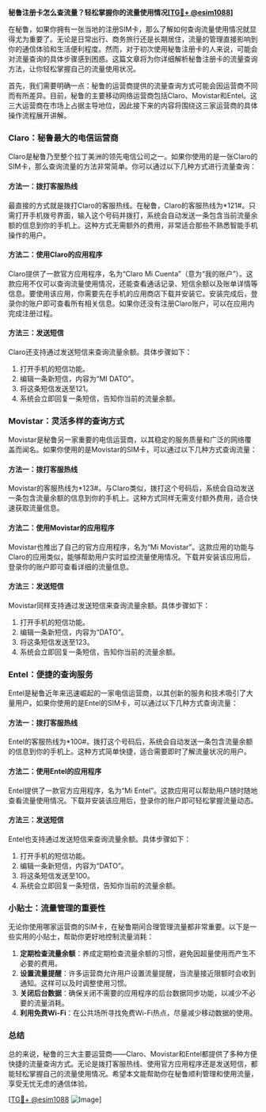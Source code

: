**秘鲁注册卡怎么查流量？轻松掌握你的流量使用情况[[TG💪+ @esim1088](https://t.me/s/esim1088)]**

在秘鲁，如果你拥有一张当地的注册SIM卡，那么了解如何查询流量使用情况就显得尤为重要了。无论是日常出行、商务旅行还是长期居住，流量的管理直接影响到你的通信体验和生活便利程度。然而，对于初次使用秘鲁注册卡的人来说，可能会对流量查询的具体步骤感到困惑。这篇文章将为你详细解析秘鲁注册卡的流量查询方法，让你轻松掌握自己的流量使用状况。

首先，我们需要明确一点：秘鲁的运营商提供的流量查询方式可能会因运营商不同而有所差异。目前，秘鲁的主要移动网络运营商包括Claro、Movistar和Entel。这三大运营商在市场上占据主导地位，因此接下来的内容将围绕这三家运营商的具体操作流程展开讲解。

### Claro：秘鲁最大的电信运营商

Claro是秘鲁乃至整个拉丁美洲的领先电信公司之一。如果你使用的是一张Claro的SIM卡，那么查询流量的方法非常简单。你可以通过以下几种方式进行流量查询：

#### 方法一：拨打客服热线
最直接的方式就是拨打Claro的客服热线。在秘鲁，Claro的客服热线为*121#。只需打开手机拨号界面，输入这个号码并拨打，系统会自动发送一条包含当前流量余额的信息到你的手机上。这种方式无需额外的费用，非常适合那些不熟悉智能手机操作的用户。

#### 方法二：使用Claro的应用程序
Claro提供了一款官方应用程序，名为“Claro Mi Cuenta”（意为“我的账户”）。这款应用不仅可以查询流量使用情况，还能查看通话记录、短信余额以及账单详情等信息。要使用该应用，你需要先在手机的应用商店下载并安装它。安装完成后，登录你的账户即可查看所有相关信息。如果你还没有注册Claro账户，可以在应用内完成注册过程。

#### 方法三：发送短信
Claro还支持通过发送短信来查询流量余额。具体步骤如下：
1. 打开手机的短信功能。
2. 编辑一条新短信，内容为“MI DATO”。
3. 将这条短信发送至121。
4. 系统会立即回复一条短信，告知你当前的流量余额。

### Movistar：灵活多样的查询方式

Movistar是秘鲁另一家重要的电信运营商，以其稳定的服务质量和广泛的网络覆盖而闻名。如果你使用的是Movistar的SIM卡，可以通过以下几种方式查询流量：

#### 方法一：拨打客服热线
Movistar的客服热线为*123#。与Claro类似，拨打这个号码后，系统会自动发送一条包含流量余额的信息到你的手机上。这种方式同样无需支付额外费用，适合快速获取流量信息。

#### 方法二：使用Movistar的应用程序
Movistar也推出了自己的官方应用程序，名为“Mi Movistar”。这款应用的功能与Claro的应用类似，能够帮助用户实时监控流量使用情况。下载并安装该应用后，登录你的账户即可查看详细的流量信息。

#### 方法三：发送短信
Movistar同样支持通过发送短信来查询流量余额。具体步骤如下：
1. 打开手机的短信功能。
2. 编辑一条新短信，内容为“DATO”。
3. 将这条短信发送至123。
4. 系统会立即回复一条短信，告知你当前的流量余额。

### Entel：便捷的查询服务

Entel是秘鲁近年来迅速崛起的一家电信运营商，以其创新的服务和技术吸引了大量用户。如果你使用的是Entel的SIM卡，可以通过以下几种方式查询流量：

#### 方法一：拨打客服热线
Entel的客服热线为*100#。拨打这个号码后，系统会自动发送一条包含流量余额的信息到你的手机上。这种方式简单快捷，适合需要即时了解流量状况的用户。

#### 方法二：使用Entel的应用程序
Entel提供了一款官方应用程序，名为“Mi Entel”。这款应用可以帮助用户随时随地查看流量使用情况。下载并安装该应用后，登录你的账户即可轻松掌握流量动态。

#### 方法三：发送短信
Entel也支持通过发送短信来查询流量余额。具体步骤如下：
1. 打开手机的短信功能。
2. 编辑一条新短信，内容为“DATO”。
3. 将这条短信发送至100。
4. 系统会立即回复一条短信，告知你当前的流量余额。

### 小贴士：流量管理的重要性

无论你使用哪家运营商的SIM卡，在秘鲁期间合理管理流量都非常重要。以下是一些实用的小贴士，帮助你更好地控制流量消耗：

1. **定期检查流量余额**：养成定期检查流量余额的习惯，避免因超量使用而产生不必要的费用。
2. **设置流量提醒**：许多运营商允许用户设置流量提醒，当流量接近限额时会收到通知。这样可以及时调整使用习惯。
3. **关闭后台数据**：确保关闭不需要的应用程序的后台数据同步功能，以减少不必要的流量消耗。
4. **利用免费Wi-Fi**：在公共场所寻找免费Wi-Fi热点，尽量减少移动数据的使用。

### 总结

总的来说，秘鲁的三大主要运营商——Claro、Movistar和Entel都提供了多种方便快捷的流量查询方式。无论是拨打客服热线、使用官方应用程序还是发送短信，都能轻松掌握自己的流量使用情况。希望本文能帮助你在秘鲁顺利管理和使用流量，享受无忧无虑的通信体验。

[[TG💪+ @esim1088](https://t.me/s/esim1088) ![Image](https://i.postimg.cc/4NQfJmqS/Snipaste-2025-05-13-00-14-12.png)]
